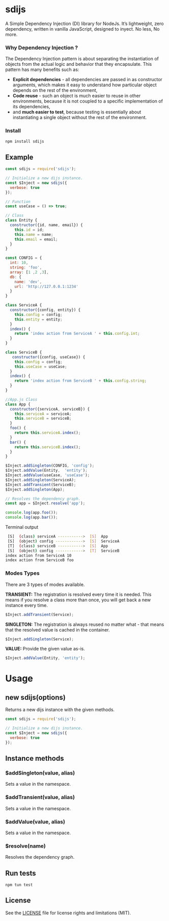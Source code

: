 # sdijs

A Simple Dependency Injection (DI) library for NodeJs. It’s lightweight, zero dependency, written in vanilla JavaScript, designed to inyect. No less, No more.

### Why Dependency Injection ?

The Dependency Injection pattern is about separating the instantiation of objects from the actual logic and behavior that they encapsulate. This pattern has many benefits such as:

- **Explicit dependencies** - all dependencies are passed in as constructor arguments, which makes it easy to understand how particular object depends on the rest of the environment,
- **Code reuse** - such an object is much easier to reuse in other environments, because it is not coupled to a specific implementation of its dependencies,
- and **much easier to test**, because testing is essentially about instantiating a single object without the rest of the environment.

### Install

```js
npm install sdijs
```

## Example

```js
const sdijs = require('sdijs');

// Initialize a new dijs instance.
const $Inject = new sdijs({
  verbose: true
});

// Function
const useCase = () => true;

// Class
class Entity {
  constructor({id, name, email}) {
    this.id = id;
    this.name = name;
    this.email = email;
  }
}

const CONFIG = {
  int: 10,
  string: 'foo',
  array: [1 ,2 ,3],
  db: {
    name: 'dev',
    url: 'http://127.0.0.1:1234'
  }
}

class ServiceA {
  constructor({config, entity}) {
    this.config = config;
    this.entity = entity;
  }
  index() {
    return 'index action from ServiceA ' + this.config.int;
  }
}

class ServiceB {
   constructor({config, useCase}) {
    this.config = config;
    this.useCase = useCase;
  }
  index() {
    return 'index action from ServiceB ' + this.config.string;
  }
}

//App.js Class
class App {
  constructor({serviceA, serviceB}) {
    this.serviceA = serviceA;
    this.serviceB = serviceB;
  }
  foo() {
    return this.serviceA.index();
  }
  bar() {
    return this.serviceB.index();
  }
}

$Inject.addSingleton(CONFIG, 'config');
$Inject.addValue(Entity,  'entity');
$Inject.addValue(useCase, 'useCase');
$Inject.addSingleton(ServiceA);
$Inject.addTransient(ServiceB);
$Inject.addSingleton(App);

// Resolves the dependency graph.
const app = $Inject.resolve('app');

console.log(app.foo());
console.log(app.bar());
```
Terminal output
``` bash
 [S]  (class) serviceA ----------->  [S]  App
 [S]  (object) config ------------>  [S]  ServiceA
 [T]  (class) serviceB ----------->  [S]  App
 [S]  (object) config ------------>  [T]  ServiceB
index action from ServiceA 10
index action from ServiceB foo
```

### Modes Types
There are 3 types of modes available.

__TRANSIENT:__ The registration is resolved every time it is needed. This means if you resolve a class more than once, you will get back a new instance every time.

```js
$Inject.addTransient(Service);
```

__SINGLETON:__ The registration is always reused no matter what - that means that the resolved value is cached in the container.

```js
$Inject.addSingleton(Service);
```

__VALUE:__ Provide the given value as-is.

```js
$Inject.addValue(Entity, 'entity');
```

# Usage

## new sdijs(options)
Returns a new dijs instance with the given methods.
````js
const sdijs = require('sdijs');

// Initialize a new dijs instance.
const $Inject = new sdijs({
  verbose: true
});
````

## Instance methods

### $addSingleton(value, alias)

Sets a value in the namespace.

### $addTransient(value, alias)

Sets a value in the namespace.

### $addValue(value, alias)

Sets a value in the namespace.

### $resolve(name)

Resolves the dependency graph.

## Run tests

```
npm tun test
```

## License

See the [LICENSE](LICENSE.md) file for license rights and limitations (MIT).